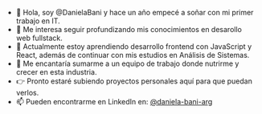 - 👋 Hola, soy @DanielaBani y hace un año empecé a soñar con mi primer trabajo en IT.
- 👀 Me interesa seguir profundizando mis conocimientos en desarollo web fullstack.
- 🌱 Actualmente estoy aprendiendo desarrollo frontend con JavaScript y React, además de continuar con mis estudios en Análisis de Sistemas.
- 💞️ Me encantaría sumarme a un equipo de trabajo donde nutrirme y crecer en esta industria.
- 👉 Pronto estaré subiendo proyectos personales aquí para que puedan verlos.
- 📫 Pueden encontrarme en LinkedIn en: [@daniela-bani-arg](https://www.linkedin.com/in/daniela-bani-arg/)


<!---
DanielaBani/DanielaBani is a ✨ special ✨ repository because its `README.md` (this file) appears on your GitHub profile.
You can click the Preview link to take a look at your changes.
--->
